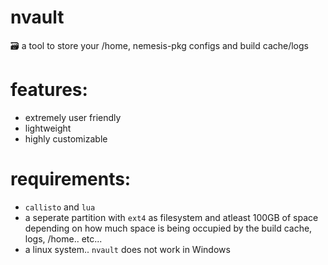# nvault
🗃️ a tool to store your /home, nemesis-pkg configs and build cache/logs

# features:
- extremely user friendly
- lightweight
- highly customizable

# requirements:
- `callisto` and `lua`
- a seperate partition with `ext4` as filesystem and atleast 100GB of space depending on how much space is being occupied by the build cache, logs, /home.. etc... 
- a linux system.. `nvault` does not work in Windows
